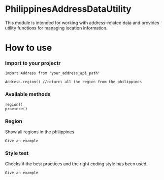 # PhilippinesAddressDataUtility
This module is intended for working with address-related data and provides utility functions for managing location information.

# How to use

### Import to your projectr

    import Address from 'your_address_api_path'

    Address.region() //returns all the region from the philippines


### Available methods

    region()
    province()

### Region

Show all regions in the philippines

    Give an example

### Style test

Checks if the best practices and the right coding style has been used.

    Give an example
